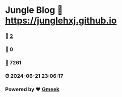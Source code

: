 # Jungle Blog :link: https://junglehxj.github.io 
### :page_facing_up: [2](https://junglehxj.github.io/tag.html) 
### :speech_balloon: 0 
### :hibiscus: 7261 
### :alarm_clock: 2024-06-21 23:06:17 
### Powered by :heart: [Gmeek](https://github.com/Meekdai/Gmeek)
